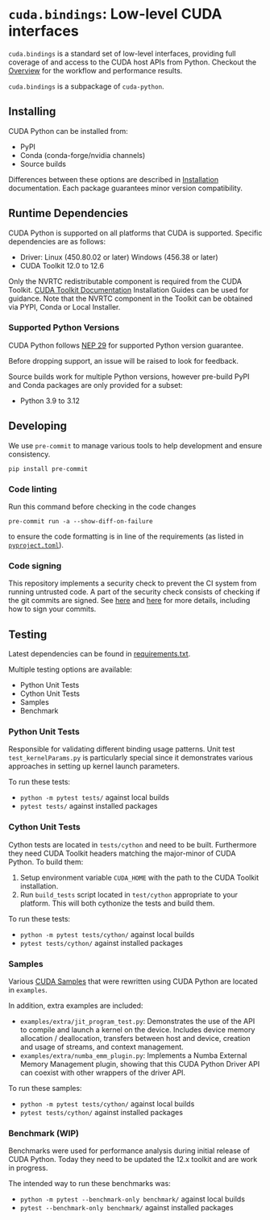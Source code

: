 # `cuda.bindings`: Low-level CUDA interfaces

`cuda.bindings` is a standard set of low-level interfaces, providing full coverage of and access to the CUDA host APIs from Python. Checkout the [Overview](https://nvidia.github.io/cuda-python/cuda-bindings/latest/overview.html) for the workflow and performance results.

`cuda.bindings` is a subpackage of `cuda-python`.

## Installing

CUDA Python can be installed from:

* PyPI
* Conda (conda-forge/nvidia channels)
* Source builds

Differences between these options are described in [Installation](https://nvidia.github.io/cuda-python/cuda-bindings/latest/install.html) documentation. Each package guarantees minor version compatibility.

## Runtime Dependencies

CUDA Python is supported on all platforms that CUDA is supported. Specific dependencies are as follows:

* Driver: Linux (450.80.02 or later) Windows (456.38 or later)
* CUDA Toolkit 12.0 to 12.6

Only the NVRTC redistributable component is required from the CUDA Toolkit. [CUDA Toolkit Documentation](https://docs.nvidia.com/cuda/index.html) Installation Guides can be used for guidance. Note that the NVRTC component in the Toolkit can be obtained via PYPI, Conda or Local Installer.

### Supported Python Versions

CUDA Python follows [NEP 29](https://numpy.org/neps/nep-0029-deprecation_policy.html) for supported Python version guarantee.

Before dropping support, an issue will be raised to look for feedback.

Source builds work for multiple Python versions, however pre-build PyPI and Conda packages are only provided for a subset:

* Python 3.9 to 3.12

## Developing

We use `pre-commit` to manage various tools to help development and ensure consistency.
```shell
pip install pre-commit
```

### Code linting

Run this command before checking in the code changes
```shell
pre-commit run -a --show-diff-on-failure
```
to ensure the code formatting is in line of the requirements (as listed in [`pyproject.toml`](./pyproject.toml)).

### Code signing

This repository implements a security check to prevent the CI system from running untrusted code. A part of the
security check consists of checking if the git commits are signed. See
[here](https://docs.gha-runners.nvidia.com/apps/copy-pr-bot/faqs/#why-did-i-receive-a-comment-that-my-pull-request-requires-additional-validation)
and
[here](https://docs.github.com/en/authentication/managing-commit-signature-verification/about-commit-signature-verification)
for more details, including how to sign your commits.

## Testing

Latest dependencies can be found in [requirements.txt](https://github.com/NVIDIA/cuda-python/blob/main/cuda_bindings/requirements.txt).

Multiple testing options are available:

* Python Unit Tests
* Cython Unit Tests
* Samples
* Benchmark

### Python Unit Tests

Responsible for validating different binding usage patterns. Unit test `test_kernelParams.py` is particularly special since it demonstrates various approaches in setting up kernel launch parameters.

To run these tests:
* `python -m pytest tests/` against local builds
* `pytest tests/` against installed packages

### Cython Unit Tests

Cython tests are located in `tests/cython` and need to be built. Furthermore they need CUDA Toolkit headers matching the major-minor of CUDA Python. To build them:

1. Setup environment variable `CUDA_HOME` with the path to the CUDA Toolkit installation.
2. Run `build_tests` script located in `test/cython` appropriate to your platform. This will both cythonize the tests and build them.

To run these tests:
* `python -m pytest tests/cython/` against local builds
* `pytest tests/cython/` against installed packages

### Samples

Various [CUDA Samples](https://github.com/NVIDIA/cuda-samples/tree/master) that were rewritten using CUDA Python are located in `examples`.

In addition, extra examples are included:

* `examples/extra/jit_program_test.py`: Demonstrates the use of the API to compile and
  launch a kernel on the device. Includes device memory allocation /
  deallocation, transfers between host and device, creation and usage of
  streams, and context management.
* `examples/extra/numba_emm_plugin.py`: Implements a Numba External Memory Management
  plugin, showing that this CUDA Python Driver API can coexist with other
  wrappers of the driver API.

To run these samples:
* `python -m pytest tests/cython/` against local builds
* `pytest tests/cython/` against installed packages

### Benchmark (WIP)

Benchmarks were used for performance analysis during initial release of CUDA Python. Today they need to be updated the 12.x toolkit and are work in progress.

The intended way to run these benchmarks was:
* `python -m pytest --benchmark-only benchmark/` against local builds
* `pytest --benchmark-only benchmark/` against installed packages
